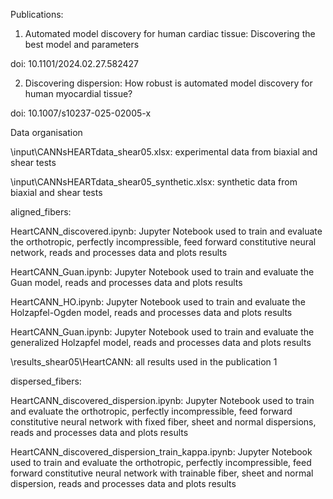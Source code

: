 

Publications:

1. Automated model discovery for human cardiac tissue: Discovering the best model and parameters

doi: 10.1101/2024.02.27.582427

2. Discovering dispersion: How robust is automated model discovery for human myocardial tissue?

doi: 10.1007/s10237-025-02005-x



Data organisation

\input\CANNsHEARTdata_shear05.xlsx: experimental data from biaxial and shear tests

\input\CANNsHEARTdata_shear05_synthetic.xlsx: synthetic data from biaxial and shear tests

aligned_fibers:

HeartCANN_discovered.ipynb: Jupyter Notebook used to train and evaluate the orthotropic, perfectly incompressible, feed forward constitutive neural network, reads and processes data and plots results

HeartCANN_Guan.ipynb: Jupyter Notebook used to train and evaluate the Guan model, reads and processes data and plots results

HeartCANN_HO.ipynb: Jupyter Notebook used to train and evaluate the Holzapfel-Ogden model, reads and processes data and plots results

HeartCANN_Guan.ipynb: Jupyter Notebook used to train and evaluate the generalized Holzapfel model, reads and processes data and plots results

\results_shear05\HeartCANN: all results used in the publication 1


dispersed_fibers:

HeartCANN_discovered_dispersion.ipynb: Jupyter Notebook used to train and evaluate the orthotropic, perfectly incompressible, feed forward constitutive neural network with fixed fiber, sheet and normal dispersions, reads and processes data and plots results

HeartCANN_discovered_dispersion_train_kappa.ipynb: Jupyter Notebook used to train and evaluate the orthotropic, perfectly incompressible, feed forward constitutive neural network with trainable fiber, sheet and normal dispersion, reads and processes data and plots results


